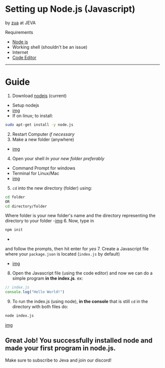 # Setting up Node.js (Javascript)
by [zua](https://github.com/thatziv) at JEVA

Requirements
* [Node js](https://nodejs.org)
* Working shell (shouldn't be an issue)
* Internet
* [Code Editor](https://atom.io/)
_____________

# Guide
1. Download [nodejs](https://nodejs.org) (current)
  - Setup nodejs
  - [img](1.png)
  - If on linux; to install:
  ```bash
  sudo apt-get install -y node.js
  ```
2. Restart Computer *if necessary*
3. Make a new folder (anywhere)
  - [img](3.png)
4. Open your shell *In your new folder preferably*
  - Command Prompt for windows
  - Terminal for Linux/Mac
  - [img](4.png)
5. `cd` into the new directory (folder) using:
  ```bash
  cd folder
  OR
  cd directory/folder
  ```
  Where folder is your new folder's name and the directory representing the directory to your folder
  -[img](5.png)
6. Now, type in
  ```bash
  npm init
  ```
  -
  and follow the prompts, then hit enter for *yes*
7. Create a Javascript file where your `package.json` is located (`index.js` by default)
  - [img](7.png)
8. Open the Javascript file (using the code editor) and now we can do a simple program **in the index.js**. ex:
  ```js
  // index.js
  console.log("Hello World!")
  ```
9. To run the index.js (using node), **in the console** that is still `cd` in the directory with both files do:
```bash
node index.js
```
[img](9.png)

## Great Job! You successfully installed node and made your first program in node.js.
Make sure to subscribe to Jeva and join our discord!
